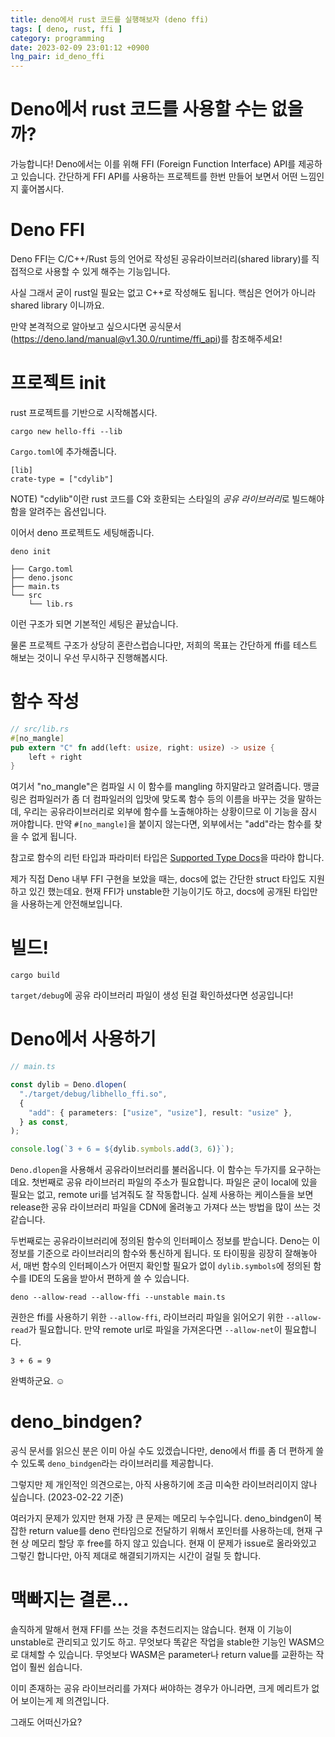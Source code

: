 ```yaml
---
title: deno에서 rust 코드를 실행해보자 (deno ffi)
tags: [ deno, rust, ffi ]
category: programming
date: 2023-02-09 23:01:12 +0900
lng_pair: id_deno_ffi
---
```


# Deno에서 rust 코드를 사용할 수는 없을까?

가능합니다! Deno에서는 이를 위해 FFI (Foreign Function Interface) API를 제공하고
있습니다. 간단하게 FFI API를 사용하는 프로젝트를 한번 만들어 보면서 어떤
느낌인지 훑어봅시다.

# Deno FFI

Deno FFI는 C/C++/Rust 등의 언어로 작성된 공유라이브러리(shared library)를
직접적으로 사용할 수 있게 해주는 기능입니다.

사실 그래서 굳이 rust일 필요는 없고 C++로 작성해도 됩니다. 핵심은 언어가 아니라
shared library 이니까요.

만약 본격적으로 알아보고 싶으시다면 공식문서(https://deno.land/manual@v1.30.0/runtime/ffi_api)를
참조해주세요!

# 프로젝트 init

rust 프로젝트를 기반으로 시작해봅시다.

```
cargo new hello-ffi --lib
```

`Cargo.toml`에 추가해줍니다.

```
[lib]
crate-type = ["cdylib"]
```

NOTE) "cdylib"이란 rust 코드를 C와 호환되는 스타일의 *공유 라이브러리*로 빌드해야함을 알려주는 옵션입니다.

이어서 deno 프로젝트도 세팅해줍니다.

```
deno init
```

```
├── Cargo.toml
├── deno.jsonc
├── main.ts
└── src
    └── lib.rs
```

이런 구조가 되면 기본적인 세팅은 끝났습니다.

물론 프로젝트 구조가 상당히 혼란스럽습니다만, 저희의 목표는 간단하게 ffi를 테스트 해보는 것이니
우선 무시하구 진행해봅시다.

# 함수 작성

```rust
// src/lib.rs
#[no_mangle]
pub extern "C" fn add(left: usize, right: usize) -> usize {
    left + right
}
```

여기서 "no_mangle"은 컴파일 시 이 함수를 mangling 하지말라고 알려줍니다. 맹글링은
컴파일러가 좀 더 컴파일러의 입맛에 맞도록 함수 등의 이름을 바꾸는
것을 말하는데, 우리는 공유라이브러리로 외부에 함수를 노출해야하는 상황이므로 이
기능을 잠시 꺼야합니다. 만약 `#[no_mangle]`을 붙이지 않는다면, 외부에서는
"add"라는 함수를 찾을 수 없게 됩니다.

참고로 함수의 리턴 타입과 파라미터 타입은
[Supported Type Docs](https://deno.land/manual@v1.30.0/runtime/ffi_api#supported-types)을 따라야
합니다.

제가 직접 Deno 내부 FFI 구현을 보았을 때는, docs에 없는 간단한 struct 타입도 지원하고 있긴 했는데요.
현재 FFI가 unstable한 기능이기도 하고, docs에 공개된 타입만을 사용하는게 안전해보입니다.

# 빌드!

```
cargo build
```

`target/debug`에 공유 라이브러리 파일이 생성 된걸 확인하셨다면 성공입니다!

# Deno에서 사용하기

```ts
// main.ts

const dylib = Deno.dlopen(
  "./target/debug/libhello_ffi.so",
  {
    "add": { parameters: ["usize", "usize"], result: "usize" },
  } as const,
);

console.log(`3 + 6 = ${dylib.symbols.add(3, 6)}`);
```

`Deno.dlopen`을 사용해서 공유라이브러리를 불러옵니다. 이 함수는 두가지를
요구하는데요. 첫번째로 공유 라이브러리 파일의 주소가 필요합니다. 파일은 굳이
local에 있을 필요는 없고, remote uri를 넘겨줘도 잘 작동합니다. 실제 사용하는
케이스들을 보면 release한 공유 라이브러리 파일을 CDN에 올려놓고 가져다 쓰는
방법을 많이 쓰는 것 같습니다.

두번째로는 공유라이브러리에 정의된 함수의 인터페이스 정보를 받습니다. Deno는 이
정보를 기준으로 라이브러리의 함수와 통신하게 됩니다. 또 타이핑을 굉장히
잘해놓아서, 매번 함수의 인터페이스가 어떤지 확인할 필요가 없이 `dylib.symbols`에
정의된 함수를 IDE의 도움을 받아서 편하게 쓸 수 있습니다.

```
deno --allow-read --allow-ffi --unstable main.ts
```

권한은 ffi를 사용하기 위한 `--allow-ffi`, 라이브러리 파일을 읽어오기 위한
`--allow-read`가 필요합니다. 만약 remote url로 파일을 가져온다면 `--allow-net`이
필요합니다.

```
3 + 6 = 9
```

완벽하군요. ☺️

# deno_bindgen?

공식 문서를 읽으신 분은 이미 아실 수도 있겠습니다만, deno에서 ffi를 좀 더 편하게 쓸
수 있도록 `deno_bindgen`라는 라이브러리를 제공합니다.

그렇지만 제 개인적인 의견으로는, 아직 사용하기에 조금 미숙한 라이브러리이지 않나 싶습니다. (2023-02-22 기준)

여러가지 문제가 있지만 현재 가장 큰 문제는 메모리 누수입니다. deno_bindgen이 복잡한 return value를 deno
런타임으로 전달하기 위해서 포인터를 사용하는데, 현재 구현 상 메모리 할당 후
free를 하지 않고 있습니다. 현재 이 문제가 issue로 올라와있고 그렇긴 합니다만, 아직 제대로
해결되기까지는 시간이 걸릴 듯 합니다.

# 맥빠지는 결론...

솔직하게 말해서 현재 FFI를 쓰는 것을 추천드리지는 않습니다. 현재 이 기능이
unstable로 관리되고 있기도 하고. 무엇보다 똑같은 작업을 stable한 기능인 WASM으로
대체할 수 있습니다. 무엇보다 WASM은 parameter나 return value를 교환하는 작업이 훨씬 쉽습니다.

이미 존재하는 공유 라이브러리를 가져다 써야하는 경우가 아니라면, 크게 메리트가 없어 보이는게 제 의견입니다.

그래도 어떠신가요?
